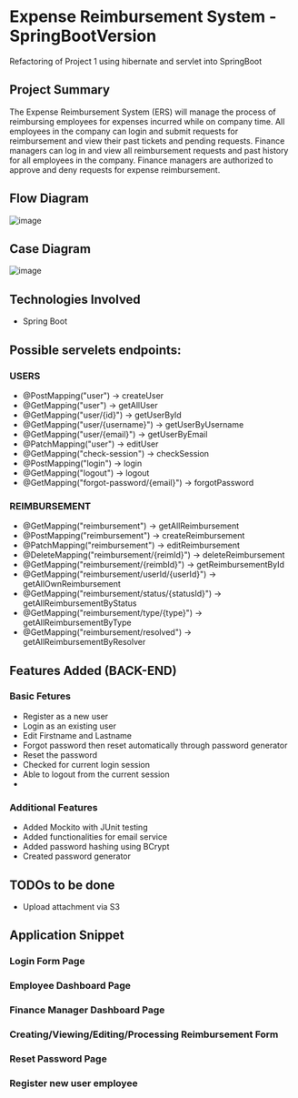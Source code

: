 # Expense Reimbursement System - SpringBootVersion
Refactoring of Project 1 using hibernate and servlet into SpringBoot

## Project Summary
The Expense Reimbursement System (ERS) will manage the process of reimbursing employees for expenses incurred while on company time. All employees in the
company can login and submit requests for reimbursement and view their past tickets and pending requests. Finance managers can log in and view all reimbursement
requests and past history for all employees in the company. Finance managers are authorized to approve and deny requests for expense reimbursement.

## Flow Diagram

![image](https://user-images.githubusercontent.com/65931708/132281265-e071a15a-d745-41d5-9af5-b10f4254ea61.png)

## Case Diagram

![image](https://user-images.githubusercontent.com/65931708/132281360-08a01b6a-772c-44c2-8326-3d191696f9a3.png)

## Technologies Involved
- Spring Boot


## Possible servelets endpoints:
### USERS
- @PostMapping("user")                    -> createUser
- @GetMapping("user")                     -> getAllUser
- @GetMapping("user/{id}")                -> getUserById
- @GetMapping("user/{username}")          -> getUserByUsername
- @GetMapping("user/{email}")             -> getUserByEmail
- @PatchMapping("user")                   -> editUser
- @GetMapping("check-session")            -> checkSession
- @PostMapping("login")                   -> login
- @GetMapping("logout")                   -> logout
- @GetMapping("forgot-password/{email}")  -> forgotPassword

### REIMBURSEMENT
- @GetMapping("reimbursement")            -> getAllReimbursement
- @PostMapping("reimbursement")           -> createReimbursement
- @PatchMapping("reimbursement")          -> editReimbursement
- @DeleteMapping("reimbursement/{reimId}") -> deleteReimbursement
- @GetMapping("reimbursement/{reimbId}")  -> getReimbursementById
- @GetMapping("reimbursement/userId/{userId}") -> getAllOwnReimbursement
- @GetMapping("reimbursement/status/{statusId}") -> getAllReimbursementByStatus
- @GetMapping("reimbursement/type/{type}") -> getAllReimbursementByType
- @GetMapping("reimbursement/resolved")   -> getAllReimbursementByResolver

## Features Added (BACK-END)

### Basic Fetures
- Register as a new user
- Login as an existing user
- Edit Firstname and Lastname
- Forgot password then reset automatically through password generator
- Reset the password
- Checked for current login session
- Able to logout from the current session
- 

### Additional Features
- Added Mockito with JUnit testing 
- Added functionalities for email service
- Added password hashing using BCrypt
- Created password generator

## TODOs to be done
- Upload attachment via S3

## Application Snippet
### Login Form Page


### Employee Dashboard Page


### Finance Manager Dashboard Page


### Creating/Viewing/Editing/Processing Reimbursement Form


### Reset Password Page


### Register new user employee

